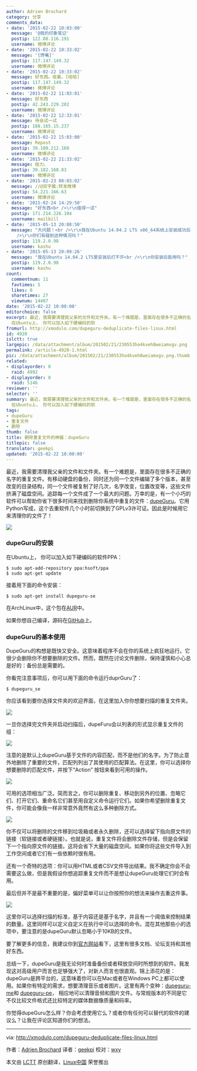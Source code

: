 ```yaml
---
author: Adrien Brochard
category: 分享
comments_data:
- date: '2015-02-22 10:03:00'
  message: '@我的印象笔记'
  postip: 122.88.116.191
  username: 微博评论
- date: '2015-02-22 10:33:02'
  message: '[馋嘴]'
  postip: 117.147.149.32
  username: 微博评论
- date: '2015-02-22 10:33:02'
  message: 好东西。收着。[哈哈]
  postip: 117.147.149.32
  username: 微博评论
- date: '2015-02-22 11:03:01'
  message: 好东西
  postip: 42.243.229.202
  username: 微博评论
- date: '2015-02-22 12:33:01'
  message: 待会试一试
  postip: 188.165.15.237
  username: 微博评论
- date: '2015-02-22 15:03:00'
  message: Repost
  postip: 39.180.212.160
  username: 微博评论
- date: '2015-02-22 21:33:02'
  message: 给力。
  postip: 39.182.168.83
  username: 微博评论
- date: '2015-02-23 08:03:02'
  message: //@双字晨:转发微博
  postip: 54.221.166.63
  username: 微博评论
- date: '2015-02-24 14:29:50'
  message: "好东西<br />\r\n值得一试"
  postip: 171.214.226.104
  username: mailbill
- date: '2015-05-13 20:08:50'
  message: "大问题！<br />\r\n我在Ubuntu 14.04.2 LTS x86_64系统上安装成功后根本打不开，卸载重新安装后仍然打不开，不知道什么情况……<br
    />\r\n你们有碰到这种情况吗？"
  postip: 119.2.0.98
  username: kashu
- date: '2015-05-13 20:09:26'
  message: "我在Ubuntu 14.04.2 LTS里安装后打不开<br />\r\n你安装后能用吗？"
  postip: 119.2.0.98
  username: kashu
count:
  commentnum: 11
  favtimes: 5
  likes: 0
  sharetimes: 27
  viewnum: 14407
date: '2015-02-22 10:00:00'
editorchoice: false
excerpt: 最近，我需要清理我父亲的文件和文件夹。有一个难题是，里面存在很多不正确的名字的重复文件。有移动硬盘的备份，同时还为同一个文件编辑了多个版本，甚至改变的目录结构，同一个文件被复制了好几次，名字改变，位置改变等，这些文件挤满了磁盘空间。追踪每一个文件成了一个最大的问题。万幸的是，有一个小巧的软件可以帮助你省下很多时间来找到删除你系统中重复的文件：dupeGuru。它用Python写成，这个去重软件几个小时前切换到了GPLv3许可证。因此是时候用它来清理你的文件了！  dupeGuru的安装
  在Ubuntu上， 你可以加入如下硬编码的软
fromurl: http://xmodulo.com/dupeguru-deduplicate-files-linux.html
id: 4920
islctt: true
largepic: /data/attachment/album/201502/21/230553ho4kveh8weiamxgv.png
permalink: /article-4920-1.html
pic: /data/attachment/album/201502/21/230553ho4kveh8weiamxgv.png.thumb.jpg
related:
- displayorder: 0
  raid: 4992
- displayorder: 0
  raid: 5146
reviewer: ''
selector: ''
summary: 最近，我需要清理我父亲的文件和文件夹。有一个难题是，里面存在很多不正确的名字的重复文件。有移动硬盘的备份，同时还为同一个文件编辑了多个版本，甚至改变的目录结构，同一个文件被复制了好几次，名字改变，位置改变等，这些文件挤满了磁盘空间。追踪每一个文件成了一个最大的问题。万幸的是，有一个小巧的软件可以帮助你省下很多时间来找到删除你系统中重复的文件：dupeGuru。它用Python写成，这个去重软件几个小时前切换到了GPLv3许可证。因此是时候用它来清理你的文件了！  dupeGuru的安装
  在Ubuntu上， 你可以加入如下硬编码的软
tags:
- dupeGuru
- 重复文件
- 删除
thumb: false
title: 删除重复文件的神器：dupeGuru
titlepic: false
translator: geekpi
updated: '2015-02-22 10:00:00'
---
```


最近，我需要清理我父亲的文件和文件夹。有一个难题是，里面存在很多不正确的名字的重复文件。有移动硬盘的备份，同时还为同一个文件编辑了多个版本，甚至改变的目录结构，同一个文件被复制了好几次，名字改变，位置改变等，这些文件挤满了磁盘空间。追踪每一个文件成了一个最大的问题。万幸的是，有一个小巧的软件可以帮助你省下很多时间来找到删除你系统中重复的文件：[dupeGuru](http://www.hardcoded.net/dupeguru/)。它用Python写成，这个去重软件几个小时前切换到了GPLv3许可证。因此是时候用它来清理你的文件了！


![](/data/attachment/album/201502/21/230553ho4kveh8weiamxgv.png)


### dupeGuru的安装


在Ubuntu上， 你可以加入如下硬编码的软件PPA：



```
$ sudo apt-add-repository ppa:hsoft/ppa
$ sudo apt-get update 

```

接着用下面的命令安装：



```
$ sudo apt-get install dupeguru-se 

```

在ArchLinux中，这个包在[AUR](https://aur.archlinux.org/packages/dupeguru-se/)中。


如果你想自己编译，源码在[GitHub](https://github.com/hsoft/dupeguru)上。


### dupeGuru的基本使用


DupeGuru的构想是既快又安全。这意味着程序不会在你的系统上疯狂地运行。它很少会删除你不想要删除的文件。然而，既然在讨论文件删除，保持谨慎和小心总是好的：备份总是需要的。


你看完注意事项后，你可以用下面的命令运行duprGuru了：



```
$ dupeguru_se 

```

你应该看到要你选择文件夹的欢迎界面，在这里加入你你想要扫描的重复文件夹。


![](/data/attachment/album/201502/21/230558msg2gyjrr992zqf9.jpg)


一旦你选择完文件夹并启动扫描后，dupeFuru会以列表的形式显示重复文件的组：


![](/data/attachment/album/201502/21/230600gi7hj4qn447wlzqt.jpg)


注意的是默认上dupeGuru基于文件的内容匹配，而不是他们的名字。为了防止意外地删除了重要的文件，匹配列列出了其使用的匹配算法。在这里，你可以选择你想要删除的匹配文件，并按下“Action” 按钮来看到可用的操作。


![](/data/attachment/album/201502/21/230605xcl25e2e7x44lxe2.jpg)


可用的选项相当广泛。简而言之，你可以删除重复、移动到另外的位置、忽略它们、打开它们、重命名它们甚至用自定义命令运行它们。如果你希望删除重复文件，你可能会像我一样非常意外竟然有这么多种删除方式。


![](/data/attachment/album/201502/21/230607zeerk34em96m23f6.jpg)


你不仅可以将删除的文件移到垃圾箱或者永久删除，还可以选择留下指向原文件的链接（软链接或者硬链接）。也就是说，重复文件将会删除文件存储，但是会保留下一个指向原文件的链接。这将会省下大量的磁盘空间。如果你将这些文件导入到工作空间或者它们有一些依赖时很有用。


还有一个奇特的选项：你可以用HTML或者CSV文件导出结果。我不确定你会不会需要这么做，但是我假设你想追踪重复文件而不是想让dupeGuru处理它们时会有用。


最后但并不是最不重要的是，偏好菜单可以让你按照你的想法来操作去重这件事。


![](/data/attachment/album/201502/21/230609ig10dumv0z0fub3g.jpg)


这里你可以选择扫描的标准，基于内容还是基于名字，并且有一个阈值来控制结果的数量。这里同样可以定义自定义在执行中可以选择的命令。混在其他那些小的选项中，要注意的是dupeGuru默认忽略小于10KB的文件。


要了解更多的信息，我建议你到[官方网站](http://www.hardcoded.net/dupeguru/)看下，这里有很多文档、论坛支持和其他好东西。


总结一下，dupeGuru是我无论何时准备备份或者释放空间时所想到的软件。我发现这对高级用户而言也足够强大了，对新人而言也很直观。锦上添花的是：dupeGuru是跨平台的，这意味着你可以在Mac或者在Windows PC上都可以使用。如果你有特定的需求，想要清理音乐或者图片。这里有两个变种：[dupeguru-me](http://www.hardcoded.net/dupeguru_me/)和 [dupeguru-pe](http://www.hardcoded.net/dupeguru_pe/)， 相应地可以清理音频和图片文件。与常规版本的不同是它不仅比较文件格式还比较特定的媒体数据像质量和码率。


你觉得dupeGuru怎么样？你会考虑使用它么？或者你有任何可以替代的软件的建议么？让我在评论区知道你们的想法。




---


via: <http://xmodulo.com/dupeguru-deduplicate-files-linux.html>


作者：[Adrien Brochard](http://xmodulo.com/author/adrien) 译者：[geekpi](https://github.com/geekpi) 校对：[wxy](https://github.com/wxy)


本文由 [LCTT](https://github.com/LCTT/TranslateProject) 原创翻译，[Linux中国](http://linux.cn/) 荣誉推出